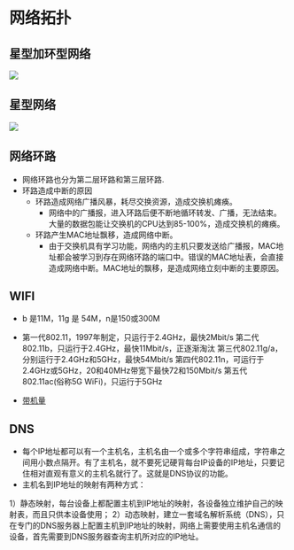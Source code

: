 
# 网络拓扑


## 星型加环型网络
![](/star&round.jpeg)

## 星型网络
![](/star.jpeg)

## 网络环路
* 网络环路也分为第二层环路和第三层环路.
* 环路造成中断的原因
    - 环路造成网络广播风暴，耗尽交换资源，造成交换机瘫痪。
        - 网络中的广播报，进入环路后便不断地循环转发、广播，无法结束。大量的数据包能让交换机的CPU达到85-100%，造成交换机的瘫痪。
    - 环路产生MAC地址飘移，造成网络中断。
        - 由于交换机具有学习功能，网络内的主机只要发送给广播报，MAC地址都会被学习到存在网络环路的端口中。错误的MAC地址表，会直接造成网络中断。MAC地址的飘移，是造成网络立刻中断的主要原因。

## WIFI
* b 是11M，11g 是 54M，n是150或300M
* 第一代802.11，1997年制定，只运行于2.4GHz，最快2Mbit/s
第二代802.11b，只运行于2.4GHz，最快11Mbit/s，正逐渐淘汰
第三代802.11g/a，分别运行于2.4GHz和5GHz，最快54Mbit/s
第四代802.11n，可运行于2.4GHz或5GHz，20和40MHz带宽下最快72和150Mbit/s
第五代802.11ac(俗称5G WiFi)，只运行于5GHz

* [带机量](http://service.tp-link.com.cn/detail_article_3081.html)


## DNS
* 每个IP地址都可以有一个主机名，主机名由一个或多个字符串组成，字符串之间用小数点隔开。有了主机名，就不要死记硬背每台IP设备的IP地址，只要记住相对直观有意义的主机名就行了。这就是DNS协议的功能。
* 主机名到IP地址的映射有两种方式：

1）静态映射，每台设备上都配置主机到IP地址的映射，各设备独立维护自己的映射表，而且只供本设备使用；
2）动态映射，建立一套域名解析系统（DNS），只在专门的DNS服务器上配置主机到IP地址的映射，网络上需要使用主机名通信的设备，首先需要到DNS服务器查询主机所对应的IP地址。 